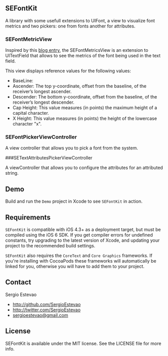 ## SEFontKit

A library with some usefull extensions to UIFont, a view to visualize font metrics and two pickers: one from fonts another for attributes.

### SEFontMetricView

Inspired by this [blog entry](http://www.cocoanetics.com/2010/02/understanding-uifont/), the SEFontMetricsView is an extension to UITextField that allows to see the metrics of the font being used in the text field.

This view displays reference values for the following values:

- BaseLine:
- Ascender: The top y-coordinate, offset from the baseline, of the receiver’s longest ascender.
- Descender: The bottom y-coordinate, offset from the baseline, of the receiver’s longest descender.
- Cap Height: This value measures (in points) the maximum height of a capital character.
- X Height: This value measures (in points) the height of the lowercase character "x".

### SEFontPickerViewController

A view controller that allows you to pick a font from the system.

###SETextAttributesPickerViewController

A viewController that allows you to configure the attributes for an attributed string.

## Demo

Build and run the `Demo` project in Xcode to see `SEFontKit` in action.

## Requirements

`SEFontKit` is compatible with iOS 4.3+ as a deployment target, but must be compiled using the iOS 6 SDK. If you get compiler errors for undefined constants, try upgrading to the latest version of Xcode, and updating your project to the recommended build settings.

`SEFontKit` also requires the `CoreText` and `Core Graphics` frameworks. If you're installing with CocoaPods these frameworks will automatically be linked for you, otherwise you will have to add them to your project.

## Contact

Sergio Estevao

- http://github.com/SergioEstevao
- http://twitter.com/SergioEstevao
- sergioestevao@gmail.com

## License

SEFontKit is available under the MIT license. See the LICENSE file for more info.
